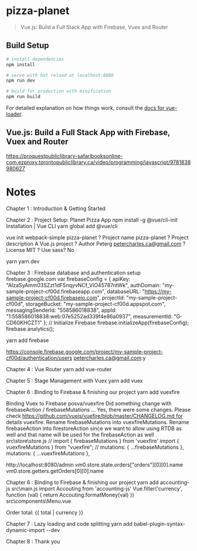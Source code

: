 # pizza-planet

> Vue.js: Build a Full Stack App with Firebase, Vuex and Router

## Build Setup

``` bash
# install dependencies
npm install

# serve with hot reload at localhost:8080
npm run dev

# build for production with minification
npm run build
```

For detailed explanation on how things work, consult the [docs for vue-loader](http://vuejs.github.io/vue-loader).

## Vue.js: Build a Full Stack App with Firebase, Vuex and Router
https://proquestpubliclibrary-safaribooksonline-com.ezproxy.torontopubliclibrary.ca/video/programming/javascript/9781838980627
# Notes
Chapter 1 : Introduction & Getting Started

Chapter 2 : Project Setup: Planet Pizza App
npm install -g @vue/cli-init
Installation | Vue CLI
yarn global add @vue/cli

vue init webpack-simple pizza-planet
? Project name pizza-planet
? Project description A Vue.js project
? Author Peterg <petercharles.ca@gmail.com>
? License MIT
? Use sass? No

yarn
yarn dev

Chapter 3 : Firebase database and authentication setup
firebase.google.com
  var firebaseConfig = {
    apiKey: "AIzaSyAmm03SZzt1dF5nqyvNCf_VlO45787ntWk",
    authDomain: "my-sample-project-cf00d.firebaseapp.com",
    databaseURL: "https://my-sample-project-cf00d.firebaseio.com",
    projectId: "my-sample-project-cf00d",
    storageBucket: "my-sample-project-cf00d.appspot.com",
    messagingSenderId: "558586018838",
    appId: "1:558586018838:web:07e5252ad339f4e86a0937",
    measurementId: "G-CD60KHCZT1"
  };
  // Initialize Firebase
  firebase.initializeApp(firebaseConfig);
  firebase.analytics();

yarn add firebase

https://console.firebase.google.com/project/my-sample-project-cf00d/authentication/users
petercharles.ca@gmail.com:y

Chapter 4 : Vue Router
yarn add vue-router

Chapter 5 : Stage Management with Vuex
yarn add vuex

Chapter 6 : Binding to Firebase & finishing our project
yarn add vuexfire

Binding Vuex to Firebase
posva/vuexfire
Did something change with firebaseAction / firebaseMutations ...
Yes, there were some changes. Please check https://github.com/vuejs/vuefire/blob/master/CHANGELOG.md for details
vuexfire: Rename firebaseMutations into vuexfireMutations. Rename firebaseAction into firestoreAction since we want to allow using RTDB as well and that name will be used for the firebaseAction as well
src\store\store.js
// import { firebaseMutations } from 'vuexfire'
import { vuexfireMutations } from "vuexfire";
  // mutations: { ...firebaseMutations },
  mutations: { ...vuexfireMutations },

http://localhost:8080/admin
$vm0.$store.state.orders["orders"][0][0].name
$vm0.$store.getters.getOrders[0][0].name

Chapter 6 : Binding to Firebase & finishing our project
yarn add accounting-js
src\main.js
import Accouting from 'accounting-js'
Vue.filter('currency', function (val) {
  return Accouting.formatMoney(val)
})
src\components\Menu.vue
        <p>Order total: {{ total | currency }} </p>

Chapter 7 : Lazy loading and code splitting
yarn add babel-plugin-syntax-dynamic-import --dev

Chapter 8 : Thank you
